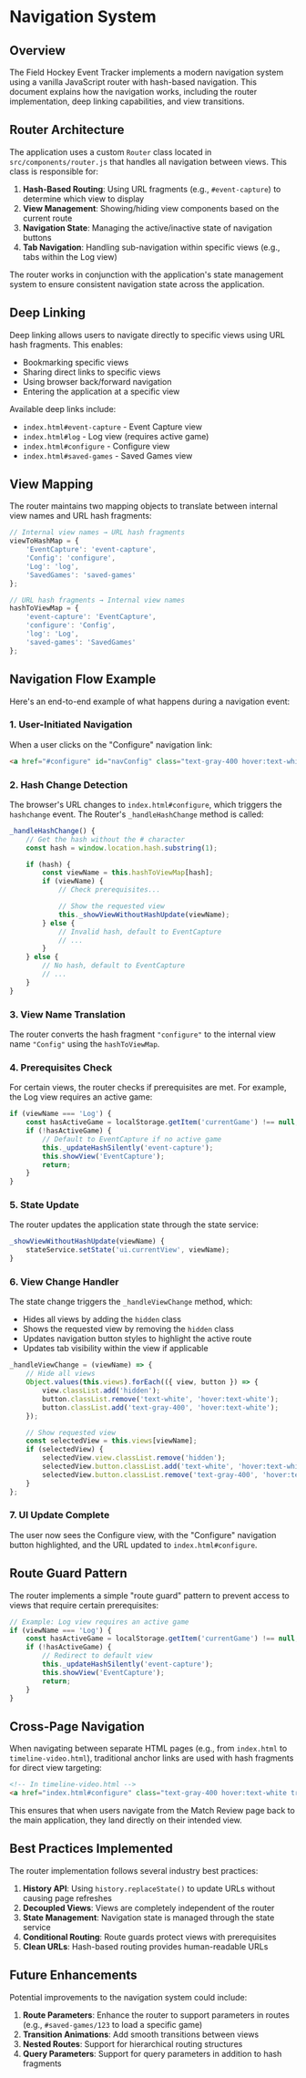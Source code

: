 # Navigation System

## Overview

The Field Hockey Event Tracker implements a modern navigation system using a vanilla JavaScript router with hash-based navigation. This document explains how the navigation works, including the router implementation, deep linking capabilities, and view transitions.

## Router Architecture

The application uses a custom `Router` class located in `src/components/router.js` that handles all navigation between views. This class is responsible for:

1. **Hash-Based Routing**: Using URL fragments (e.g., `#event-capture`) to determine which view to display
2. **View Management**: Showing/hiding view components based on the current route
3. **Navigation State**: Managing the active/inactive state of navigation buttons
4. **Tab Navigation**: Handling sub-navigation within specific views (e.g., tabs within the Log view)

The router works in conjunction with the application's state management system to ensure consistent navigation state across the application.

## Deep Linking

Deep linking allows users to navigate directly to specific views using URL hash fragments. This enables:

- Bookmarking specific views
- Sharing direct links to specific views
- Using browser back/forward navigation
- Entering the application at a specific view

Available deep links include:

- `index.html#event-capture` - Event Capture view
- `index.html#log` - Log view (requires active game)
- `index.html#configure` - Configure view
- `index.html#saved-games` - Saved Games view

## View Mapping

The router maintains two mapping objects to translate between internal view names and URL hash fragments:

```javascript
// Internal view names → URL hash fragments
viewToHashMap = {
    'EventCapture': 'event-capture',
    'Config': 'configure',
    'Log': 'log',
    'SavedGames': 'saved-games'
};

// URL hash fragments → Internal view names
hashToViewMap = {
    'event-capture': 'EventCapture',
    'configure': 'Config',
    'log': 'Log',
    'saved-games': 'SavedGames'
};
```

## Navigation Flow Example

Here's an end-to-end example of what happens during a navigation event:

### 1. User-Initiated Navigation

When a user clicks on the "Configure" navigation link:

```html
<a href="#configure" id="navConfig" class="text-gray-400 hover:text-white-300 font-medium">Configure</a>
```

### 2. Hash Change Detection

The browser's URL changes to `index.html#configure`, which triggers the `hashchange` event. The Router's `_handleHashChange` method is called:

```javascript
_handleHashChange() {
    // Get the hash without the # character
    const hash = window.location.hash.substring(1);

    if (hash) {
        const viewName = this.hashToViewMap[hash];
        if (viewName) {
            // Check prerequisites...

            // Show the requested view
            this._showViewWithoutHashUpdate(viewName);
        } else {
            // Invalid hash, default to EventCapture
            // ...
        }
    } else {
        // No hash, default to EventCapture
        // ...
    }
}
```

### 3. View Name Translation

The router converts the hash fragment `"configure"` to the internal view name `"Config"` using the `hashToViewMap`.

### 4. Prerequisites Check

For certain views, the router checks if prerequisites are met. For example, the Log view requires an active game:

```javascript
if (viewName === 'Log') {
    const hasActiveGame = localStorage.getItem('currentGame') !== null;
    if (!hasActiveGame) {
        // Default to EventCapture if no active game
        this._updateHashSilently('event-capture');
        this.showView('EventCapture');
        return;
    }
}
```

### 5. State Update

The router updates the application state through the state service:

```javascript
_showViewWithoutHashUpdate(viewName) {
    stateService.setState('ui.currentView', viewName);
}
```

### 6. View Change Handler

The state change triggers the `_handleViewChange` method, which:

- Hides all views by adding the `hidden` class
- Shows the requested view by removing the `hidden` class
- Updates navigation button styles to highlight the active route
- Updates tab visibility within the view if applicable

```javascript
_handleViewChange = (viewName) => {
    // Hide all views
    Object.values(this.views).forEach(({ view, button }) => {
        view.classList.add('hidden');
        button.classList.remove('text-white', 'hover:text-white');
        button.classList.add('text-gray-400', 'hover:text-white');
    });

    // Show requested view
    const selectedView = this.views[viewName];
    if (selectedView) {
        selectedView.view.classList.remove('hidden');
        selectedView.button.classList.add('text-white', 'hover:text-white');
        selectedView.button.classList.remove('text-gray-400', 'hover:text-white');
    }
};
```

### 7. UI Update Complete

The user now sees the Configure view, with the "Configure" navigation button highlighted, and the URL updated to `index.html#configure`.

## Route Guard Pattern

The router implements a simple "route guard" pattern to prevent access to views that require certain prerequisites:

```javascript
// Example: Log view requires an active game
if (viewName === 'Log') {
    const hasActiveGame = localStorage.getItem('currentGame') !== null;
    if (!hasActiveGame) {
        // Redirect to default view
        this._updateHashSilently('event-capture');
        this.showView('EventCapture');
        return;
    }
}
```

## Cross-Page Navigation

When navigating between separate HTML pages (e.g., from `index.html` to `timeline-video.html`), traditional anchor links are used with hash fragments for direct view targeting:

```html
<!-- In timeline-video.html -->
<a href="index.html#configure" class="text-gray-400 hover:text-white transition-colors font-medium py-1 px-2">Configure</a>
```

This ensures that when users navigate from the Match Review page back to the main application, they land directly on their intended view.

## Best Practices Implemented

The router implementation follows several industry best practices:

1. **History API**: Using `history.replaceState()` to update URLs without causing page refreshes
2. **Decoupled Views**: Views are completely independent of the router
3. **State Management**: Navigation state is managed through the state service
4. **Conditional Routing**: Route guards protect views with prerequisites
5. **Clean URLs**: Hash-based routing provides human-readable URLs

## Future Enhancements

Potential improvements to the navigation system could include:

1. **Route Parameters**: Enhance the router to support parameters in routes (e.g., `#saved-games/123` to load a specific game)
2. **Transition Animations**: Add smooth transitions between views
3. **Nested Routes**: Support for hierarchical routing structures
4. **Query Parameters**: Support for query parameters in addition to hash fragments
